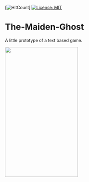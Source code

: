 [![HitCount](http://hits.dwyl.com/kursaterdogan/The-Maiden-Ghost.svg)]
[![License: MIT](https://img.shields.io/badge/License-MIT-blue.svg)](https://opensource.org/licenses/MIT)

# The-Maiden-Ghost
A little prototype of a text based game.
 
 <img src="https://raw.githubusercontent.com/kursaterdogan/The-Maiden-Ghost/master/Screenshot/Screenshot%200.png" width="242" height="430">
